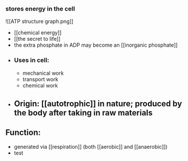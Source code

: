 ### **stores energy in the cell**

![[ATP structure graph.png]]
- [[chemical energy]]
- [[the secret to life]]
- the extra phosphate in ADP may become an [[inorganic phosphate]]
- ### Uses in cell:
	- mechanical work
	- transport work
	- chemical work
- ## Origin: [[autotrophic]] in nature; produced by the body after taking in raw materials

## Function:
- generated via [[respiration]] (both [[aerobic]] and [[anaerobic]])
-  test